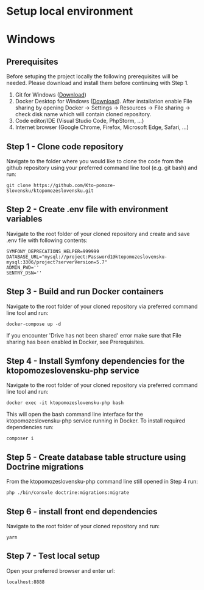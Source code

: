 # Setup local environment

# Windows

## Prerequisites
Before setuping the project locally the following prerequisites will be needed. Please download and install them before continuing with Step 1.

1. Git for Windows ([Download](https://git-scm.com/download/win))
2. Docker Desktop for Windows ([Download](https://hub.docker.com/editions/community/docker-ce-desktop-windows/)). After installation enable File sharing by opening Docker -> Settings -> Resources -> File sharing -> check disk name which will contain cloned repository.
3. Code editor/IDE (Visual Studio Code, PhpStorm, ...)
4. Internet browser (Google Chrome, Firefox, Microsoft Edge, Safari, ...)

## Step 1 - Clone code repository
Navigate to the folder where you would like to clone the code from the github repository using your preferred command line tool (e.g. git bash) and run:

```
git clone https://github.com/Kto-pomoze-Slovensku/ktopomozeslovensku.git
```

## Step 2 - Create .env file with environment variables
Navigate to the root folder of your cloned repository and create and save .env file with following contents:
```
SYMFONY_DEPRECATIONS_HELPER=999999
DATABASE_URL="mysql://project:Password1@ktopomozeslovensku-mysql:3306/project?serverVersion=5.7"
ADMIN_PWD=''
SENTRY_DSN=''
```
## Step 3 - Build and run Docker containers
Navigate to the root folder of your cloned repository via preferred command line tool and run:
```
docker-compose up -d
```

If you encounter  'Drive has not been shared' error make sure that File sharing has been enabled in Docker, see Prerequisites.

## Step 4 - Install Symfony dependencies for the ktopomozeslovensku-php service
Navigate to the root folder of your cloned repository via preferred command line tool and run:
```
docker exec -it ktopomozeslovensku-php bash
```

This will open the bash command line interface for the ktopomozeslovensku-php service running in Docker. To install required dependencies run:
```
composer i
```

## Step 5 - Create database table structure using Doctrine migrations
From the ktopomozeslovensku-php command line still opened in Step 4 run:
```
php ./bin/console doctrine:migrations:migrate
```

## Step 6 - install front end dependencies
Navigate to the root folder of your cloned repository and run:
```
yarn
```

## Step 7 - Test local setup
Open your preferred browser and enter url:
```
localhost:8888
```